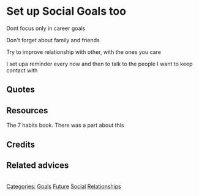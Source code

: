 # Set up Social Goals too

Dont focus only in career goals

Don't forget about family and friends

Try to improve relationship with other, with the ones you care

I set upa reminder every now and then to talk to the people I want to keep contact with


## Quotes


## Resources

The 7 habits book. There was a part about this

## Credits

## Related advices

<br/>[Categories:](../Categories/index.md) [Goals](../Categories/Goals.md) [Future](../Categories/Future.md) [Social](../Categories/Social.md) [Relationships](../Categories/Relationships.md)